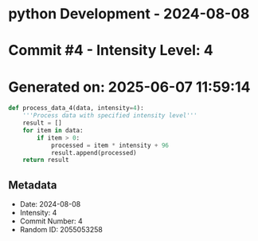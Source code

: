 ﻿# python Development - 2024-08-08
# Commit #4 - Intensity Level: 4
# Generated on: 2025-06-07 11:59:14
```python
def process_data_4(data, intensity=4):
    '''Process data with specified intensity level'''
    result = []
    for item in data:
        if item > 0:
            processed = item * intensity + 96
            result.append(processed)
    return result
```
## Metadata
- Date: 2024-08-08
- Intensity: 4
- Commit Number: 4
- Random ID: 2055053258
